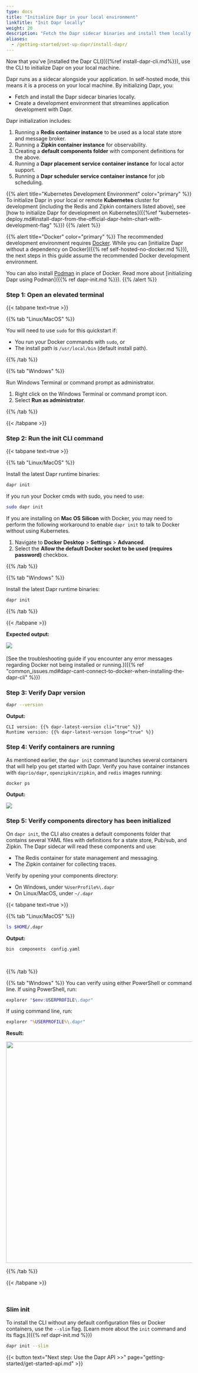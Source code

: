 ```yaml
---
type: docs
title: "Initialize Dapr in your local environment"
linkTitle: "Init Dapr locally"
weight: 20
description: "Fetch the Dapr sidecar binaries and install them locally using `dapr init`"
aliases:
  - /getting-started/set-up-dapr/install-dapr/
---
```


Now that you've [installed the Dapr CLI]({{%ref install-dapr-cli.md%}}), use the CLI to initialize Dapr on your local machine.

Dapr runs as a sidecar alongside your application. In self-hosted mode, this means it is a process on your local machine. By initializing Dapr, you:

- Fetch and install the Dapr sidecar binaries locally.
- Create a development environment that streamlines application development with Dapr. 

Dapr initialization includes:

1. Running a **Redis container instance** to be used as a local state store and message broker.
1. Running a **Zipkin container instance** for observability.
1. Creating a **default components folder** with component definitions for the above.
1. Running a **Dapr placement service container instance** for local actor support.
1. Running a **Dapr scheduler service container instance** for job scheduling.

{{% alert title="Kubernetes Development Environment" color="primary" %}}
To initialize Dapr in your local or remote **Kubernetes** cluster for development (including the Redis and Zipkin containers listed above), see [how to initialize Dapr for development on Kubernetes]({{%ref "kubernetes-deploy.md#install-dapr-from-the-official-dapr-helm-chart-with-development-flag" %}})
{{% /alert %}}

{{% alert title="Docker" color="primary" %}}
The recommended development environment requires [Docker](https://docs.docker.com/install/). While you can [initialize Dapr without a dependency on Docker]({{% ref self-hosted-no-docker.md %}}), the next steps in this guide assume the recommended Docker development environment.

You can also install [Podman](https://podman.io/) in place of Docker. Read more about [initializing Dapr using Podman]({{% ref dapr-init.md %}}).
{{% /alert %}}

### Step 1: Open an elevated terminal

{{< tabpane text=true >}}

{{% tab "Linux/MacOS" %}}

You will need to use `sudo` for this quickstart if:

- You run your Docker commands with `sudo`, or
- The install path is `/usr/local/bin` (default install path).

{{% /tab %}}

{{% tab "Windows" %}}

Run Windows Terminal or command prompt as administrator.

1. Right click on the Windows Terminal or command prompt icon.
1. Select **Run as administrator**.

{{% /tab %}}

{{< /tabpane >}}

### Step 2: Run the init CLI command

{{< tabpane text=true >}}

{{% tab "Linux/MacOS" %}}

Install the latest Dapr runtime binaries:

```bash
dapr init
```

If you run your Docker cmds with sudo, you need to use:

```bash
sudo dapr init
```

If you are installing on **Mac OS Silicon** with Docker, you may need to perform the following workaround to enable `dapr init` to talk to Docker without using Kubernetes.
1. Navigate to **Docker Desktop** > **Settings** > **Advanced**.
1. Select the **Allow the default Docker socket to be used (requires password)** checkbox.

{{% /tab %}}

{{% tab "Windows" %}}

Install the latest Dapr runtime binaries:

```bash
dapr init
```

{{% /tab %}}

{{< /tabpane >}}

**Expected output:**

<img src="/images/install-dapr-selfhost/dapr-init-output.png" style=
"padding-bottom: 5px" >

[See the troubleshooting guide if you encounter any error messages regarding Docker not being installed or running.]({{% ref "common_issues.md#dapr-cant-connect-to-docker-when-installing-the-dapr-cli" %}})

### Step 3: Verify Dapr version

```bash
dapr --version
```

**Output:**  

`CLI version: {{% dapr-latest-version cli="true" %}}` <br>
`Runtime version: {{% dapr-latest-version long="true" %}}`

### Step 4: Verify containers are running

As mentioned earlier, the `dapr init` command launches several containers that will help you get started with Dapr. Verify you have container instances with `daprio/dapr`, `openzipkin/zipkin`, and `redis` images running:

```bash
docker ps
```

**Output:**  

<img src="/images/install-dapr-selfhost/docker-containers.png">

### Step 5: Verify components directory has been initialized

On `dapr init`, the CLI also creates a default components folder that contains several YAML files with definitions for a state store, Pub/sub, and Zipkin. The Dapr sidecar will read these components and use:

- The Redis container for state management and messaging.
- The Zipkin container for collecting traces.

Verify by opening your components directory:

- On Windows, under `%UserProfile%\.dapr`
- On Linux/MacOS, under `~/.dapr`

{{< tabpane text=true >}}

{{% tab "Linux/MacOS" %}}

```bash
ls $HOME/.dapr
```

**Output:**  

`bin  components  config.yaml`

<br>

{{% /tab %}}

{{% tab "Windows" %}}
You can verify using either PowerShell or command line. If using PowerShell, run:
```powershell
explorer "$env:USERPROFILE\.dapr"
```

If using command line, run: 
```cmd
explorer "%USERPROFILE%\.dapr"
```

**Result:**

<img src="/images/install-dapr-selfhost/windows-view-components.png" width=600>

{{% /tab %}}

{{< /tabpane >}}

<br>

### Slim init

To install the CLI without any default configuration files or Docker containers, use the `--slim` flag. [Learn more about the `init` command and its flags.]({{% ref dapr-init.md %}})

```bash
dapr init --slim
```


{{< button text="Next step: Use the Dapr API >>" page="getting-started/get-started-api.md" >}}

